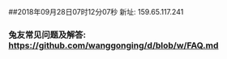 ##2018年09月28日07时12分07秒 新址: 159.65.117.241
### 兔友常见问题及解答: https://github.com/wanggonging/d/blob/w/FAQ.md
